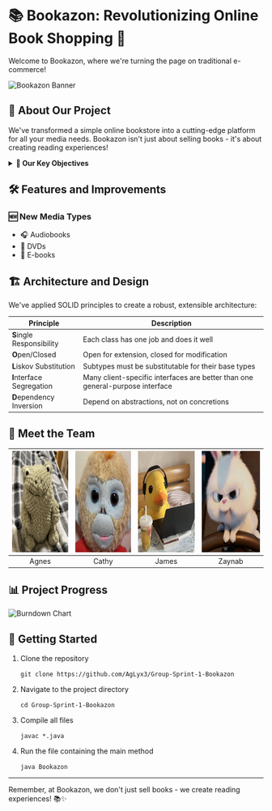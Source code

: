 # 📚 Bookazon: Revolutionizing Online Book Shopping 🚀

Welcome to Bookazon, where we're turning the page on traditional e-commerce!

![Bookazon Banner](https://via.placeholder.com/800x200?text=Bookazon+Banner)

## 🌟 About Our Project

We've transformed a simple online bookstore into a cutting-edge platform for all your media needs. Bookazon isn't just about selling books - it's about creating reading experiences!

<details>
<summary><strong>🎯 Our Key Objectives</strong></summary>

- 🏗️ Redesign with SOLID principles
- 🧹 Refactor code smells
- 📈 Enhance readability and maintainability
- 🔄 Apply Agile Scrum methodologies
- 🤝 Master collaborative development with Git and GitHub
</details>

## 🛠️ Features and Improvements

### 🆕 New Media Types
- 🎧 Audiobooks
- 📀 DVDs
- 📱 E-books

## 🏗️ Architecture and Design

We've applied SOLID principles to create a robust, extensible architecture:

| Principle | Description |
|-----------|-------------|
| **S**ingle Responsibility | Each class has one job and does it well |
| **O**pen/Closed | Open for extension, closed for modification |
| **L**iskov Substitution | Subtypes must be substitutable for their base types |
| **I**nterface Segregation | Many client-specific interfaces are better than one general-purpose interface |
| **D**ependency Inversion | Depend on abstractions, not on concretions |

## 👥 Meet the Team

| <img src="https://github.com/AgLyx3/Group-Sprint-1-Bookazon/blob/16-create-an-elaborate-and-creative-readmemd-priority/images/Agnes.jpg" width="200" height="200" alt="Agnes"> |<img src="https://github.com/AgLyx3/Group-Sprint-1-Bookazon/blob/16-create-an-elaborate-and-creative-readmemd-priority/images/Cathy.jpg" width="200" height="200" alt="Cathy"> | <img src="https://github.com/AgLyx3/Group-Sprint-1-Bookazon/blob/16-create-an-elaborate-and-creative-readmemd-priority/images/James.jpg" width="200" height="200" alt="James"> | <img src="https://github.com/AgLyx3/Group-Sprint-1-Bookazon/blob/16-create-an-elaborate-and-creative-readmemd-priority/images/Zaynab.jpg" width="200" height="200" alt="Zaynab"> |
|:---:|:---:|:---:|:---:|
| Agnes | Cathy | James | Zaynab |

## 📊 Project Progress

![Burndown Chart](https://via.placeholder.com/600x300?text=Burndown+Chart)

## 🚀 Getting Started

1. Clone the repository
   ```
   git clone https://github.com/AgLyx3/Group-Sprint-1-Bookazon
   ```
2. Navigate to the project directory
   ```
   cd Group-Sprint-1-Bookazon
   ```
3. Compile all files
   ```
   javac *.java
   ```
4. Run the file containing the main method
   ```
   java Bookazon
   ```

---

Remember, at Bookazon, we don't just sell books - we create reading experiences! 📚✨
